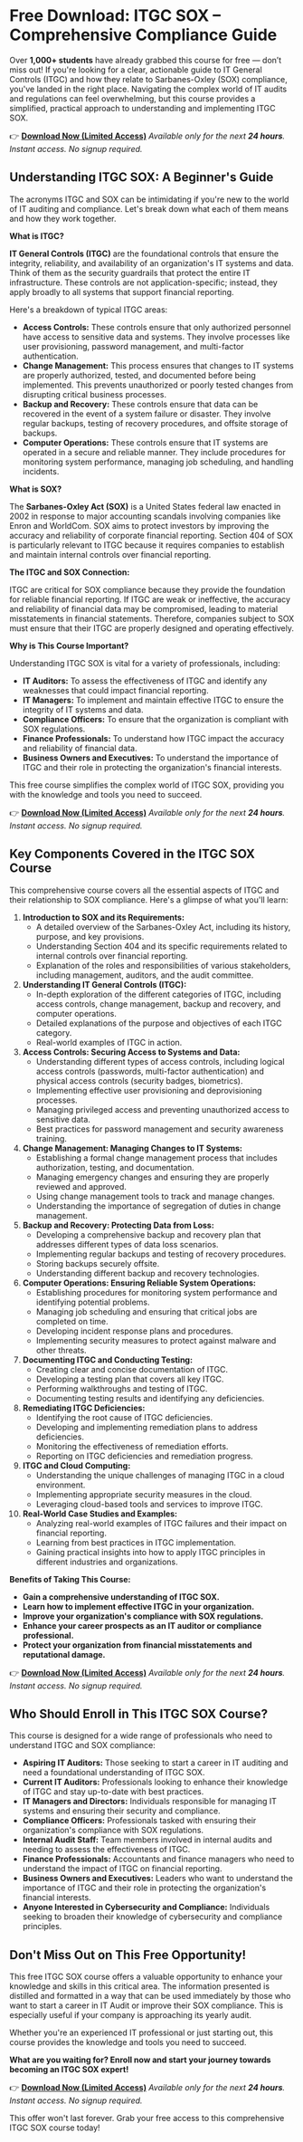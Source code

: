 # Free Download: ITGC SOX – Comprehensive Compliance Guide

Over **1,000+ students** have already grabbed this course for free — don’t miss out! If you're looking for a clear, actionable guide to IT General Controls (ITGC) and how they relate to Sarbanes-Oxley (SOX) compliance, you've landed in the right place. Navigating the complex world of IT audits and regulations can feel overwhelming, but this course provides a simplified, practical approach to understanding and implementing ITGC SOX.

👉 **[Download Now (Limited Access)](https://udemywork.com/itgc-sox)**
_Available only for the next **24 hours**. Instant access. No signup required._

## Understanding ITGC SOX: A Beginner's Guide

The acronyms ITGC and SOX can be intimidating if you're new to the world of IT auditing and compliance. Let's break down what each of them means and how they work together.

**What is ITGC?**

**IT General Controls (ITGC)** are the foundational controls that ensure the integrity, reliability, and availability of an organization's IT systems and data. Think of them as the security guardrails that protect the entire IT infrastructure. These controls are not application-specific; instead, they apply broadly to all systems that support financial reporting.

Here's a breakdown of typical ITGC areas:

*   **Access Controls:** These controls ensure that only authorized personnel have access to sensitive data and systems. They involve processes like user provisioning, password management, and multi-factor authentication.
*   **Change Management:** This process ensures that changes to IT systems are properly authorized, tested, and documented before being implemented. This prevents unauthorized or poorly tested changes from disrupting critical business processes.
*   **Backup and Recovery:** These controls ensure that data can be recovered in the event of a system failure or disaster. They involve regular backups, testing of recovery procedures, and offsite storage of backups.
*   **Computer Operations:** These controls ensure that IT systems are operated in a secure and reliable manner. They include procedures for monitoring system performance, managing job scheduling, and handling incidents.

**What is SOX?**

The **Sarbanes-Oxley Act (SOX)** is a United States federal law enacted in 2002 in response to major accounting scandals involving companies like Enron and WorldCom. SOX aims to protect investors by improving the accuracy and reliability of corporate financial reporting. Section 404 of SOX is particularly relevant to ITGC because it requires companies to establish and maintain internal controls over financial reporting.

**The ITGC and SOX Connection:**

ITGC are critical for SOX compliance because they provide the foundation for reliable financial reporting. If ITGC are weak or ineffective, the accuracy and reliability of financial data may be compromised, leading to material misstatements in financial statements. Therefore, companies subject to SOX must ensure that their ITGC are properly designed and operating effectively.

**Why is This Course Important?**

Understanding ITGC SOX is vital for a variety of professionals, including:

*   **IT Auditors:** To assess the effectiveness of ITGC and identify any weaknesses that could impact financial reporting.
*   **IT Managers:** To implement and maintain effective ITGC to ensure the integrity of IT systems and data.
*   **Compliance Officers:** To ensure that the organization is compliant with SOX regulations.
*   **Finance Professionals:** To understand how ITGC impact the accuracy and reliability of financial data.
*   **Business Owners and Executives:** To understand the importance of ITGC and their role in protecting the organization's financial interests.

This free course simplifies the complex world of ITGC SOX, providing you with the knowledge and tools you need to succeed.

👉 **[Download Now (Limited Access)](https://udemywork.com/itgc-sox)**
_Available only for the next **24 hours**. Instant access. No signup required._

## Key Components Covered in the ITGC SOX Course

This comprehensive course covers all the essential aspects of ITGC and their relationship to SOX compliance. Here's a glimpse of what you'll learn:

1.  **Introduction to SOX and its Requirements:**
    *   A detailed overview of the Sarbanes-Oxley Act, including its history, purpose, and key provisions.
    *   Understanding Section 404 and its specific requirements related to internal controls over financial reporting.
    *   Explanation of the roles and responsibilities of various stakeholders, including management, auditors, and the audit committee.
2.  **Understanding IT General Controls (ITGC):**
    *   In-depth exploration of the different categories of ITGC, including access controls, change management, backup and recovery, and computer operations.
    *   Detailed explanations of the purpose and objectives of each ITGC category.
    *   Real-world examples of ITGC in action.
3.  **Access Controls: Securing Access to Systems and Data:**
    *   Understanding different types of access controls, including logical access controls (passwords, multi-factor authentication) and physical access controls (security badges, biometrics).
    *   Implementing effective user provisioning and deprovisioning processes.
    *   Managing privileged access and preventing unauthorized access to sensitive data.
    *   Best practices for password management and security awareness training.
4.  **Change Management: Managing Changes to IT Systems:**
    *   Establishing a formal change management process that includes authorization, testing, and documentation.
    *   Managing emergency changes and ensuring they are properly reviewed and approved.
    *   Using change management tools to track and manage changes.
    *   Understanding the importance of segregation of duties in change management.
5.  **Backup and Recovery: Protecting Data from Loss:**
    *   Developing a comprehensive backup and recovery plan that addresses different types of data loss scenarios.
    *   Implementing regular backups and testing of recovery procedures.
    *   Storing backups securely offsite.
    *   Understanding different backup and recovery technologies.
6.  **Computer Operations: Ensuring Reliable System Operations:**
    *   Establishing procedures for monitoring system performance and identifying potential problems.
    *   Managing job scheduling and ensuring that critical jobs are completed on time.
    *   Developing incident response plans and procedures.
    *   Implementing security measures to protect against malware and other threats.
7.  **Documenting ITGC and Conducting Testing:**
    *   Creating clear and concise documentation of ITGC.
    *   Developing a testing plan that covers all key ITGC.
    *   Performing walkthroughs and testing of ITGC.
    *   Documenting testing results and identifying any deficiencies.
8.  **Remediating ITGC Deficiencies:**
    *   Identifying the root cause of ITGC deficiencies.
    *   Developing and implementing remediation plans to address deficiencies.
    *   Monitoring the effectiveness of remediation efforts.
    *   Reporting on ITGC deficiencies and remediation progress.
9.  **ITGC and Cloud Computing:**
    *   Understanding the unique challenges of managing ITGC in a cloud environment.
    *   Implementing appropriate security measures in the cloud.
    *   Leveraging cloud-based tools and services to improve ITGC.
10. **Real-World Case Studies and Examples:**
    *   Analyzing real-world examples of ITGC failures and their impact on financial reporting.
    *   Learning from best practices in ITGC implementation.
    *   Gaining practical insights into how to apply ITGC principles in different industries and organizations.

**Benefits of Taking This Course:**

*   **Gain a comprehensive understanding of ITGC SOX.**
*   **Learn how to implement effective ITGC in your organization.**
*   **Improve your organization's compliance with SOX regulations.**
*   **Enhance your career prospects as an IT auditor or compliance professional.**
*   **Protect your organization from financial misstatements and reputational damage.**

👉 **[Download Now (Limited Access)](https://udemywork.com/itgc-sox)**
_Available only for the next **24 hours**. Instant access. No signup required._

## Who Should Enroll in This ITGC SOX Course?

This course is designed for a wide range of professionals who need to understand ITGC and SOX compliance:

*   **Aspiring IT Auditors:** Those seeking to start a career in IT auditing and need a foundational understanding of ITGC SOX.
*   **Current IT Auditors:** Professionals looking to enhance their knowledge of ITGC and stay up-to-date with best practices.
*   **IT Managers and Directors:** Individuals responsible for managing IT systems and ensuring their security and compliance.
*   **Compliance Officers:** Professionals tasked with ensuring their organization's compliance with SOX regulations.
*   **Internal Audit Staff:** Team members involved in internal audits and needing to assess the effectiveness of ITGC.
*   **Finance Professionals:** Accountants and finance managers who need to understand the impact of ITGC on financial reporting.
*   **Business Owners and Executives:** Leaders who want to understand the importance of ITGC and their role in protecting the organization's financial interests.
*   **Anyone Interested in Cybersecurity and Compliance:** Individuals seeking to broaden their knowledge of cybersecurity and compliance principles.

## Don't Miss Out on This Free Opportunity!

This free ITGC SOX course offers a valuable opportunity to enhance your knowledge and skills in this critical area. The information presented is distilled and formatted in a way that can be used immediately by those who want to start a career in IT Audit or improve their SOX compliance. This is especially useful if your company is approaching its yearly audit.

Whether you're an experienced IT professional or just starting out, this course provides the knowledge and tools you need to succeed.

**What are you waiting for? Enroll now and start your journey towards becoming an ITGC SOX expert!**

👉 **[Download Now (Limited Access)](https://udemywork.com/itgc-sox)**
_Available only for the next **24 hours**. Instant access. No signup required._

This offer won't last forever. Grab your free access to this comprehensive ITGC SOX course today!
